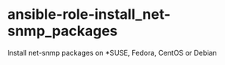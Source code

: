 # ansible-role-install_net-snmp_packages
Install net-snmp packages on *SUSE, Fedora, CentOS or Debian
